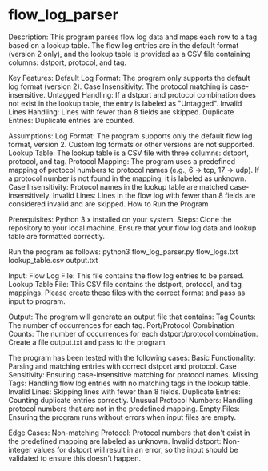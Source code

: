 # flow_log_parser
Description:
This program parses flow log data and maps each row to a tag based on a lookup table. The flow log entries are in the default format (version 2 only), and the lookup table is provided as a CSV file containing columns: dstport, protocol, and tag.

Key Features:
Default Log Format: The program only supports the default log format (version 2).
Case Insensitivity: The protocol matching is case-insensitive.
Untagged Handling: If a dstport and protocol combination does not exist in the lookup table, the entry is labeled as "Untagged".
Invalid Lines Handling: Lines with fewer than 8 fields are skipped.
Duplicate Entries: Duplicate entries are counted.

Assumptions:
Log Format: The program supports only the default flow log format, version 2. Custom log formats or other versions are not supported.
Lookup Table: The lookup table is a CSV file with three columns: dstport, protocol, and tag.
Protocol Mapping: The program uses a predefined mapping of protocol numbers to protocol names (e.g., 6 -> tcp, 17 -> udp). If a protocol number is not found in the mapping, it is labeled as unknown.
Case Insensitivity: Protocol names in the lookup table are matched case-insensitively.
Invalid Lines: Lines in the flow log with fewer than 8 fields are considered invalid and are skipped.
How to Run the Program

Prerequisites:
Python 3.x installed on your system.
Steps:
Clone the repository to your local machine.
Ensure that your flow log data and lookup table are formatted correctly.

Run the program as follows:
python3 flow_log_parser.py flow_logs.txt lookup_table.csv output.txt

Input:
Flow Log File: This file contains the flow log entries to be parsed.
Lookup Table File: This CSV file contains the dstport, protocol, and tag mappings.
Please create these files with the correct format and pass as input to program.

Output:
The program will generate an output file that contains:
Tag Counts: The number of occurrences for each tag.
Port/Protocol Combination Counts: The number of occurrences for each dstport/protocol combination.
Create a file output.txt and pass to the program.

The program has been tested with the following cases:
Basic Functionality: Parsing and matching entries with correct dstport and protocol.
Case Sensitivity: Ensuring case-insensitive matching for protocol names.
Missing Tags: Handling flow log entries with no matching tags in the lookup table.
Invalid Lines: Skipping lines with fewer than 8 fields.
Duplicate Entries: Counting duplicate entries correctly.
Unusual Protocol Numbers: Handling protocol numbers that are not in the predefined mapping.
Empty Files: Ensuring the program runs without errors when input files are empty.

Edge Cases:
Non-matching Protocol: Protocol numbers that don't exist in the predefined mapping are labeled as unknown.
Invalid dstport: Non-integer values for dstport will result in an error, so the input should be validated to ensure this doesn't happen.
